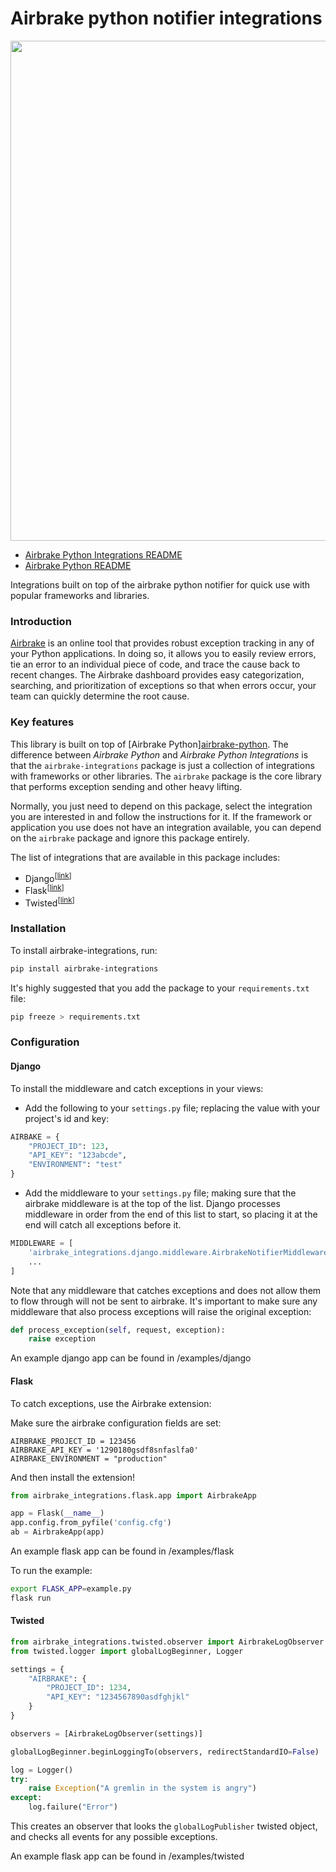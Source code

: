 Airbrake python notifier integrations
=====================================

<img src="http://f.cl.ly/items/3Z1A202C1U2j3E1O1N0n/python%2009.19.32.jpg" width=800px>

* [Airbrake Python Integrations README](https://github.com/airbrake/airbrake-python-integrations)
* [Airbrake Python README](https://github.com/airbrake/airbrake-python)

Integrations built on top of the airbrake python notifier for quick use with popular frameworks and libraries.

### Introduction

[Airbrake](https://airbrake.io/) is an online tool that provides robust exception
tracking in any of your Python applications. In doing so, it allows you to easily
review errors, tie an error to an individual piece of code, and trace the cause
back to recent changes. The Airbrake dashboard provides easy categorization,
searching, and prioritization of exceptions so that when errors occur, your team
can quickly determine the root cause.

### Key features

This library is built on top of [Airbrake Python][airbrake-python](https://github.com/airbrake/airbrake-python). The difference
between _Airbrake Python_ and _Airbrake Python Integrations_ is that the
`airbrake-integrations` package is just a collection of integrations
with frameworks or other libraries. The `airbrake` package is the core library
that performs exception sending and other heavy lifting.

Normally, you just need to depend on this package, select the integration you are
interested in and follow the instructions for it. If the framework or
application you use does not have an integration available, you can depend on
the `airbrake` package and ignore this package entirely.

The list of integrations that are available in this package includes:

* Django<sup>[[link](#django)]</sup>
* Flask<sup>[[link](#flask)]</sup>
* Twisted<sup>[[link](#twisted)]</sup>

### Installation

To install airbrake-integrations, run:
```bash
pip install airbrake-integrations
```

It's highly suggested that you add the package to your `requirements.txt` file:

```bash
pip freeze > requirements.txt
```

### Configuration

#### Django

To install the middleware and catch exceptions in your views:

- Add the following to your `settings.py` file; replacing the value with your
project's id and key:

```python
AIRBAKE = {
    "PROJECT_ID": 123,
    "API_KEY": "123abcde",
    "ENVIRONMENT": "test"
}
```

- Add the middleware to your `settings.py` file; making sure that the
airbrake middleware is at the top of the list. Django processes middleware
in order from the end of this list to start, so placing it at the end will
catch all exceptions before it.

```python
MIDDLEWARE = [
    'airbrake_integrations.django.middleware.AirbrakeNotifierMiddleware',
    ...
]
```

Note that any middleware that catches exceptions and does not allow them to
flow through will not be sent to airbrake. It's important to make sure any
middleware that also process exceptions will raise the original exception:

```python
def process_exception(self, request, exception):
    raise exception
```

An example django app can be found in /examples/django

#### Flask

To catch exceptions, use the Airbrake extension:

Make sure the airbrake configuration fields are set:
```
AIRBRAKE_PROJECT_ID = 123456
AIRBRAKE_API_KEY = '1290180gsdf8snfaslfa0'
AIRBRAKE_ENVIRONMENT = "production"
```

And then install the extension!
```python
from airbrake_integrations.flask.app import AirbrakeApp

app = Flask(__name__)
app.config.from_pyfile('config.cfg')
ab = AirbrakeApp(app)
```

An example flask app can be found in /examples/flask

To run the example:
```bash
export FLASK_APP=example.py
flask run
```

#### Twisted

```python
from airbrake_integrations.twisted.observer import AirbrakeLogObserver
from twisted.logger import globalLogBeginner, Logger

settings = {
    "AIRBRAKE": {
        "PROJECT_ID": 1234,
        "API_KEY": "1234567890asdfghjkl"
    }
}

observers = [AirbrakeLogObserver(settings)]

globalLogBeginner.beginLoggingTo(observers, redirectStandardIO=False)

log = Logger()
try:
    raise Exception("A gremlin in the system is angry")
except:
    log.failure("Error")
```

This creates an observer that looks the `globalLogPublisher` twisted object, and checks all events for any possible exceptions.

An example flask app can be found in /examples/twisted
